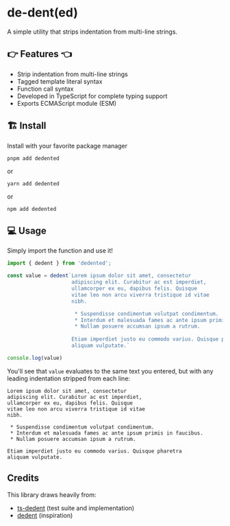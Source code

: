 # de-dent(ed)

A simple utility that strips indentation from multi-line strings.

## 👉 Features 👈

* Strip indentation from multi-line strings
* Tagged template literal syntax
* Function call syntax
* Developed in TypeScript for complete typing support
* Exports ECMAScript module (ESM)

## 🏗 Install

Install with your favorite package manager

```shell
pnpm add dedented
```

or

```shell
yarn add dedented
```

or

```shell
npm add dedented
```

## 💻 Usage

Simply import the function and use it!

```ts
import { dedent } from 'dedented';

const value = dedent`Lorem ipsum dolor sit amet, consectetur
                     adipiscing elit. Curabitur ac est imperdiet, 
                     ullamcorper ex eu, dapibus felis. Quisque 
                     vitae leo non arcu viverra tristique id vitae 
                     nibh. 

                      * Suspendisse condimentum volutpat condimentum. 
                      * Interdum et malesuada fames ac ante ipsum primis in faucibus. 
                      * Nullam posuere accumsan ipsum a rutrum. 
                  
                     Etiam imperdiet justo eu commodo varius. Quisque pharetra 
                     aliquam vulputate.`

console.log(value)
```

You'll see that `value` evaluates to the same text you entered, but with any leading indentation stripped from each line:

```text
Lorem ipsum dolor sit amet, consectetur
adipiscing elit. Curabitur ac est imperdiet, 
ullamcorper ex eu, dapibus felis. Quisque 
vitae leo non arcu viverra tristique id vitae 
nibh. 

 * Suspendisse condimentum volutpat condimentum. 
 * Interdum et malesuada fames ac ante ipsum primis in faucibus. 
 * Nullam posuere accumsan ipsum a rutrum. 

Etiam imperdiet justo eu commodo varius. Quisque pharetra 
aliquam vulputate.
```

## Credits

This library draws heavily from:

* [ts-dedent](https://github.com/tamino-martinius/node-ts-dedent) (test suite and implementation)
* [dedent](https://github.com/dmnd/dedent) (inspiration)
